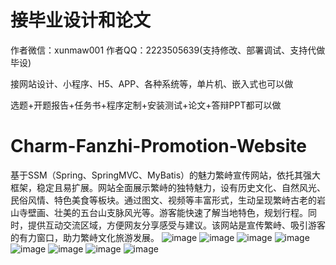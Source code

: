 # 接毕业设计和论文
作者微信：xunmaw001  作者QQ：2223505639(支持修改、部署调试、支持代做毕设)

接网站设计、小程序、H5、APP、各种系统等，单片机、嵌入式也可以做

选题+开题报告+任务书+程序定制+安装测试+论文+答辩PPT都可以做
# Charm-Fanzhi-Promotion-Website
基于SSM（Spring、SpringMVC、MyBatis）的魅力繁峙宣传网站，依托其强大框架，稳定且易扩展。网站全面展示繁峙的独特魅力，设有历史文化、自然风光、民俗风情、特色美食等板块。通过图文、视频等丰富形式，生动呈现繁峙古老的岩山寺壁画、壮美的五台山支脉风光等。游客能快速了解当地特色，规划行程。同时，提供互动交流区域，方便网友分享感受与建议。该网站是宣传繁峙、吸引游客的有力窗口，助力繁峙文化旅游发展。 
![image](https://github.com/user-attachments/assets/286746d0-88ab-4949-802a-b80f57d3c4d1)
![image](https://github.com/user-attachments/assets/0f7d7e62-7e6a-4bb4-a00b-4f97a37b9017)
![image](https://github.com/user-attachments/assets/e5ad589a-ffe4-49fc-bf16-0e804d018947)
![image](https://github.com/user-attachments/assets/4ec0a0ed-b0a7-4f6e-aecc-4747c5036db6)
![image](https://github.com/user-attachments/assets/dc6650fb-f730-40bd-844f-529821dad3c8)
![image](https://github.com/user-attachments/assets/4fa5c49f-fab9-4aed-ac57-f580989cbf02)
![image](https://github.com/user-attachments/assets/0cdbaa75-e700-4ceb-b2b3-1ddadc47a232)
![image](https://github.com/user-attachments/assets/555e8ee9-d923-4d20-b53e-50ae2367ee65)
